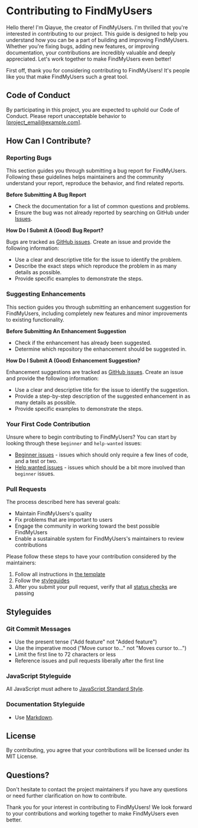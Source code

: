 # Contributing to FindMyUsers

Hello there! I'm Qiayue, the creator of FindMyUsers. I'm thrilled that you're interested in contributing to our project. This guide is designed to help you understand how you can be a part of building and improving FindMyUsers. Whether you're fixing bugs, adding new features, or improving documentation, your contributions are incredibly valuable and deeply appreciated. Let's work together to make FindMyUsers even better!

First off, thank you for considering contributing to FindMyUsers! It's people like you that make FindMyUsers such a great tool.

## Code of Conduct

By participating in this project, you are expected to uphold our Code of Conduct. Please report unacceptable behavior to [project_email@example.com].

## How Can I Contribute?

### Reporting Bugs

This section guides you through submitting a bug report for FindMyUsers. Following these guidelines helps maintainers and the community understand your report, reproduce the behavior, and find related reports.

**Before Submitting A Bug Report**

* Check the documentation for a list of common questions and problems.
* Ensure the bug was not already reported by searching on GitHub under [Issues](https://github.com/yourusername/findmyusers/issues).

**How Do I Submit A (Good) Bug Report?**

Bugs are tracked as [GitHub issues](https://guides.github.com/features/issues/). Create an issue and provide the following information:

* Use a clear and descriptive title for the issue to identify the problem.
* Describe the exact steps which reproduce the problem in as many details as possible.
* Provide specific examples to demonstrate the steps.

### Suggesting Enhancements

This section guides you through submitting an enhancement suggestion for FindMyUsers, including completely new features and minor improvements to existing functionality.

**Before Submitting An Enhancement Suggestion**

* Check if the enhancement has already been suggested.
* Determine which repository the enhancement should be suggested in.

**How Do I Submit A (Good) Enhancement Suggestion?**

Enhancement suggestions are tracked as [GitHub issues](https://guides.github.com/features/issues/). Create an issue and provide the following information:

* Use a clear and descriptive title for the issue to identify the suggestion.
* Provide a step-by-step description of the suggested enhancement in as many details as possible.
* Provide specific examples to demonstrate the steps.

### Your First Code Contribution

Unsure where to begin contributing to FindMyUsers? You can start by looking through these `beginner` and `help-wanted` issues:

* [Beginner issues](https://github.com/yourusername/findmyusers/labels/beginner) - issues which should only require a few lines of code, and a test or two.
* [Help wanted issues](https://github.com/yourusername/findmyusers/labels/help%20wanted) - issues which should be a bit more involved than `beginner` issues.

### Pull Requests

The process described here has several goals:

- Maintain FindMyUsers's quality
- Fix problems that are important to users
- Engage the community in working toward the best possible FindMyUsers
- Enable a sustainable system for FindMyUsers's maintainers to review contributions

Please follow these steps to have your contribution considered by the maintainers:

1. Follow all instructions in [the template](PULL_REQUEST_TEMPLATE.md)
2. Follow the [styleguides](#styleguides)
3. After you submit your pull request, verify that all [status checks](https://help.github.com/articles/about-status-checks/) are passing

## Styleguides

### Git Commit Messages

* Use the present tense ("Add feature" not "Added feature")
* Use the imperative mood ("Move cursor to..." not "Moves cursor to...")
* Limit the first line to 72 characters or less
* Reference issues and pull requests liberally after the first line

### JavaScript Styleguide

All JavaScript must adhere to [JavaScript Standard Style](https://standardjs.com/).

### Documentation Styleguide

* Use [Markdown](https://daringfireball.net/projects/markdown/).

## License

By contributing, you agree that your contributions will be licensed under its MIT License.

## Questions?

Don't hesitate to contact the project maintainers if you have any questions or need further clarification on how to contribute.

Thank you for your interest in contributing to FindMyUsers! We look forward to your contributions and working together to make FindMyUsers even better.

